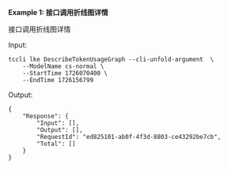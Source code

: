**Example 1: 接口调用折线图详情**

接口调用折线图详情

Input: 

```
tccli lke DescribeTokenUsageGraph --cli-unfold-argument  \
    --ModelName cs-normal \
    --StartTime 1726070400 \
    --EndTime 1726156799
```

Output: 
```
{
    "Response": {
        "Input": [],
        "Output": [],
        "RequestId": "ed825101-ab0f-4f3d-8803-ce43292be7cb",
        "Total": []
    }
}
```

